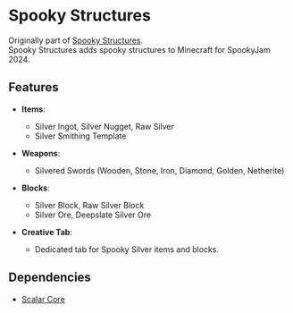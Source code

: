 # Spooky Structures
Originally part of [Spooky Structures](https://github.com/Lemon-Juiced/SpookyStructures).  
Spooky Structures adds spooky structures to Minecraft for SpookyJam 2024.

## Features
- **Items**:
    - Silver Ingot, Silver Nugget, Raw Silver
    - Silver Smithing Template

- **Weapons**:
    - Silvered Swords (Wooden, Stone, Iron, Diamond, Golden, Netherite)

- **Blocks**:
    - Silver Block, Raw Silver Block
    - Silver Ore, Deepslate Silver Ore

- **Creative Tab**:
    - Dedicated tab for Spooky Silver items and blocks.

## Dependencies
- [Scalar Core](https://github.com/Lemon-Juiced/ScalarCore)